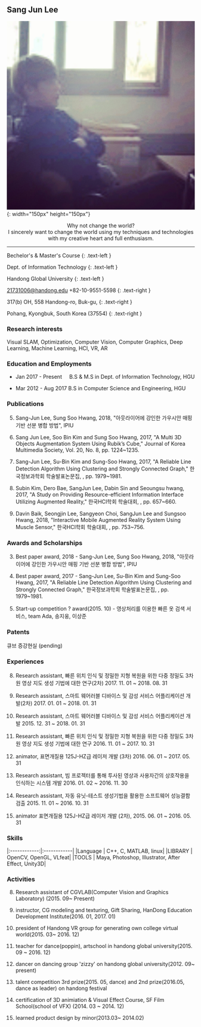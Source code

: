 ## Sang Jun Lee                            

![Image](SangJunLee.jpg){: width="150px" height="150px"}


<center>Why not change the world?</center>

<center>I sincerely want to change the world using my techniques and technologies</center>

<center>with my creative heart and full enthusiasm.</center>

----------------------------

Bechelor's & Master's Course
{: .text-left }

Dept. of Information Technology
{: .text-left }

Handong Global University
{: .text-left }

21731006@handong.edu +82-10-9551-5598
{: .text-right }

317(b) OH, 558 Handong-ro, Buk-gu,
{: .text-right }

Pohang, Kyongbuk, South Korea (37554)
{: .text-right }

### Research interests
Visual SLAM, Optimization, Computer Vision, Computer Graphics, Deep Learning, Machine Learning, HCI, VR, AR

### Education and Employments

*  Jan 2017 - Present       B.S & M.S in Dept. of Information Technology, HGU 

*  Mar 2012 - Aug 2017      B.S in Computer Science and Engineering, HGU

### Publications

5. Sang-Jun Lee, Sung Soo Hwang, 2018, "아웃라이어에 강인한 가우시안 매핑 기반 선분 병합 방법", IPIU
 
4. Sang Jun Lee, Soo Bin Kim and Sung Soo Hwang, 2017, "A Multi 3D Objects Augmentation System Using Rubik’s Cube," Journal of Korea Multimedia Society, Vol. 20, No. 8, pp. 1224~1235.

3. Sang-Jun Lee, Su-Bin Kim and Sung-Soo Hwang, 2017, "A Reliable Line Detection Algorithm Using Clustering and Strongly Connected Graph," 한국정보과학회 학술발표논문집, , pp. 1979~1981.

2. Subin Kim, Dero Bae, SangJun Lee, Dabin Sin and Seoungsu hwang, 2017, "A Study on Providing Resource-efficient Information Interface Utilizing Augmented Reality," 한국HCI학회 학술대회, , pp. 657~660.

1. Davin Baik, Seongjin Lee, Sangyeon Choi, SangJun Lee and Sungsoo Hwang, 2018, "Interactive Mobile Augmented Reality System Using Muscle Sensor," 한국HCI학회 학술대회, , pp. 753~756.

### Awards and Scholarships

3. Best paper award, 2018 - Sang-Jun Lee, Sung Soo Hwang, 2018, "아웃라이어에 강인한 가우시안 매핑 기반 선분 병합 방법", IPIU


2. Best paper award, 2017 - Sang-Jun Lee, Su-Bin Kim and Sung-Soo Hwang, 2017, "A Reliable Line Detection Algorithm Using Clustering and Strongly Connected Graph," 한국정보과학회 학술발표논문집, , pp. 1979~1981.

1. Start-up competition ? award(2015. 10) - 영상처리를 이용한 빠른 옷 검색 서비스, team Ada, 송지웅, 이상준

### Patents

큐브 증강현실 (pending)

### Experiences

8. Research assistant, 빠른 위치 인식 및 정밀한 지형 복원을 위한 다중 정밀도 3차원 영상 지도 생성 기법에 대한 연구(2차) 2017. 11. 01 ~ 2018. 08. 31

7. Research assistant, 스마트 웨어러블 디바이스 및 감성 서비스 어플리케이션 개발(2차) 2017. 01. 01 ~ 2018. 01. 31

6. Research assistant, 스마트 웨어러블 디바이스 및 감성 서비스 어플리케이션 개발 2015. 12. 31 ~ 2018. 01. 31

5. Research assistant, 빠른 위치 인식 및 정밀한 지형 복원을 위한 다중 정밀도 3차원 영상 지도 생성 기법에 대한 연구 2016. 11. 01 ~ 2017. 10. 31

4. animator, 표면개질용 125J-HZ급 레이저 개발 (3차) 2016. 06. 01 ~ 2017. 05. 31

3. Research assistant, 빔 프로젝터를 통해 투사된 영상과 사용자간의 상호작용을 인식하는 시스템 개발 2016. 01. 02 ~ 2016. 11. 30

2. Research assistant, 자동 유닛-테스트 생성기법을 활용한 소프트웨어 성능결함 검출 2015. 11. 01 ~ 2016. 10. 31

1. animator 표면개질용 125J-HZ급 레이저 개발 (2차), 2015. 06. 01 ~ 2016. 05. 31

### Skills

|:------------:|:------------|
|Language | C++, C, MATLAB, linux|
|LIBRARY | OpenCV, OpenGL, VLfeat|
|TOOLS | Maya, Photoshop, Illustrator, After Effect, Unity3D|

### Activities

8. Research assistant of CGVLAB(Computer Vision and Graphics Laboratory) (2015. 09~ Present)

7. instructor, CG modeling and texturing, Gift Sharing, HanDong Education Development Institute(2016. 01, 2017. 01)

6. president of Handong VR group for generating own college virtual world(2015. 03~ 2016. 12)

5. teacher for dance(poppin), artschool in handong global university(2015. 09 ~ 2016. 12)

4. dancer on dancing group 'zizzy' on handong global university(2012. 09~ present)

3. talent competition 3rd prize(2015. 05, dance) and 2nd prize(2016.05, dance as leader) on handong festival 

2. certification of 3D animiation & Visual Effect Course, SF Film School(school of VFX) (2014. 03 ~ 2014. 12)

1. learned product design by minor(2013.03~ 2014.02)
